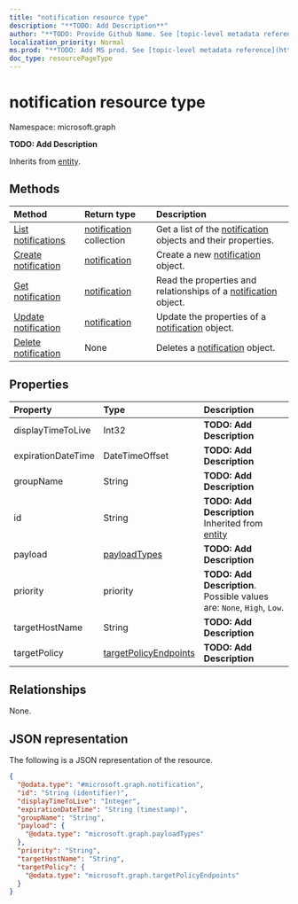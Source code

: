 ```yaml
---
title: "notification resource type"
description: "**TODO: Add Description**"
author: "**TODO: Provide Github Name. See [topic-level metadata reference](https://msgo.azurewebsites.net/add/document/guidelines/metadata.html#topic-level-metadata)**"
localization_priority: Normal
ms.prod: "**TODO: Add MS prod. See [topic-level metadata reference](https://msgo.azurewebsites.net/add/document/guidelines/metadata.html#topic-level-metadata)**"
doc_type: resourcePageType
---
```


# notification resource type

Namespace: microsoft.graph



**TODO: Add Description**


Inherits from [entity](../resources/entity.md).

## Methods
|Method|Return type|Description|
|:---|:---|:---|
|[List notifications](../api/notification-list.md)|[notification](../resources/notification.md) collection|Get a list of the [notification](../resources/notification.md) objects and their properties.|
|[Create notification](../api/notification-create.md)|[notification](../resources/notification.md)|Create a new [notification](../resources/notification.md) object.|
|[Get notification](../api/notification-get.md)|[notification](../resources/notification.md)|Read the properties and relationships of a [notification](../resources/notification.md) object.|
|[Update notification](../api/notification-update.md)|[notification](../resources/notification.md)|Update the properties of a [notification](../resources/notification.md) object.|
|[Delete notification](../api/notification-delete.md)|None|Deletes a [notification](../resources/notification.md) object.|

## Properties
|Property|Type|Description|
|:---|:---|:---|
|displayTimeToLive|Int32|**TODO: Add Description**|
|expirationDateTime|DateTimeOffset|**TODO: Add Description**|
|groupName|String|**TODO: Add Description**|
|id|String|**TODO: Add Description** Inherited from [entity](../resources/entity.md)|
|payload|[payloadTypes](../resources/payloadtypes.md)|**TODO: Add Description**|
|priority|priority|**TODO: Add Description**. Possible values are: `None`, `High`, `Low`.|
|targetHostName|String|**TODO: Add Description**|
|targetPolicy|[targetPolicyEndpoints](../resources/targetpolicyendpoints.md)|**TODO: Add Description**|

## Relationships
None.

## JSON representation
The following is a JSON representation of the resource.
<!-- {
  "blockType": "resource",
  "keyProperty": "id",
  "@odata.type": "microsoft.graph.notification",
  "baseType": "microsoft.graph.entity",
  "openType": true
}
-->
``` json
{
  "@odata.type": "#microsoft.graph.notification",
  "id": "String (identifier)",
  "displayTimeToLive": "Integer",
  "expirationDateTime": "String (timestamp)",
  "groupName": "String",
  "payload": {
    "@odata.type": "microsoft.graph.payloadTypes"
  },
  "priority": "String",
  "targetHostName": "String",
  "targetPolicy": {
    "@odata.type": "microsoft.graph.targetPolicyEndpoints"
  }
}
```

